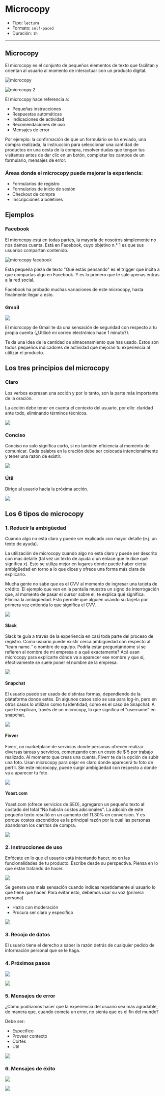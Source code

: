 # Microcopy

- Tipo: `lectura`
- Formato: `self-paced`
- Duración: `1h`

***

## Microcopy

El microcopy es el conjunto de pequeños elementos de texto que facilitan y
orientan al usuario al momento de interactuar con un producto digital.

![microcopy](https://lh6.googleusercontent.com/kQI7xITZHzKBK-O389_mBGBnzu3Wx_2Om76HxnJMcBWRw74c6ebNJkej-JtwIS7eLBrCYhQ7XIJ5F-rgkK9vMiJyjlkgWQT9iNz6MDwqQpo1Vl-PjOevgh0KwNH9ShYb20C7uLuNOsA)

![microcopy 2](https://lh5.googleusercontent.com/C2shORkR8FnJPnni2Ajq5Yw8VNl_yfXbKWnCpF3hrAKRmH4b6cc_FrIextB19QDy_Q4hYF-5_swKFwGy9biJuCNfzvf810NlvRGJNJKcCLesX0MBECk5k2R2td8yn73zD6WuvfODf-U)

El microcopy hace referencia a:

- Pequeñas instrucciones
- Respuestas automáticas
- Indicaciones de actividad
- Recomendaciones de uso
- Mensajes de error

Por ejemplo: la confirmación de que un formulario se ha enviado, una compra
realizada, la instrucción para seleccionar una cantidad de productos en una
cesta de la compra, resolver dudas que tengan tus visitantes antes de dar clic
en un botón, completar los campos de un formulario, mensajes de error.

### Áreas donde el microcopy puede mejorar la experiencia:

- Formularios de registro
- Formularios de inicio de sesión
- Checkout de compra
- Inscripciónes a boletines

## Ejemplos 

### Facebook

El  microcopy está en todas partes, la mayoría de nosotros simplemente no nos
damos cuenta. Está en Facebook, cuyo objetivo n.° 1 es que sus usuarios
compartan contenido.

![microcopy facebook](https://lh3.googleusercontent.com/5RdoilxnZGtcjE4tJt3LWjDMl9rASF_px6j6DCod-mdtbl2Jqf_d4RJaZF6tyk22wl95XAle3JkoblYi5iPn_LYPck9V-RTJJx-5l1q9eo4OYszHsBjoJP50tLRVcw48qj2DjpjedIE)

Esta pequeña pieza de texto "Qué estás pensando" es el trigger que incita a que
compartas algo en Facebook. Y es lo primero que te sale apenas entras a la red
social.

Facebook ha probado muchas variaciones de este microcopy, hasta finalmente
llegar a esto.

### Gmail

![](https://lh4.googleusercontent.com/Y6888xaJFtFPKB15Tvfc1aj9PuzFWLM2qYcDguGMjIipPIwnofLfDC5cF5SlPjOrA45FmbTzsU10lqYmWPLNmC1rlqeNhi1eJsAMG44-8BouhNYkPFx1WnVGgxGtWHW_pXPPcyBSpCk)

El microcopy de Gmail te da una sensación de seguridad con respecto a tu propia
cuenta (¿Utilicé mi correo electrónico hace 1 minuto?).

Te da una idea de la cantidad de almacenamiento que has usado. Estos son todos
pequeños indicadores de actividad que mejoran tu experiencia al utilizar el
producto.

## Los tres principios del microcopy

### Claro

Los verbos expresan una acción y por lo tanto, son la parte más importante de la
oración.

La acción debe tener en cuenta el contexto del usuario, por ello: claridad ante
todo, eliminando términos técnicos.

![](https://lh3.googleusercontent.com/FMLQ7L3OEFhyKvF-13OSIc3acE0_YjGQRa6sTMRw9ZoejI-MoakubL3PPFaFHAwE7DJ1W8YI0omwZ22GcQWqZdXp6ESQho2MpKcqpkm4c2ALT-a69SwTQgjhW1XCGX9_vurZDIa1v0Q)

### Conciso

Conciso no solo significa corto, si no también eficiencia al momento de
comunicar. Cada palabra en la oración debe ser colocada intencionalmente y tener
una razón de existir.

![](https://lh3.googleusercontent.com/b0xqwy4GTGZRTZB6wdWXiOez0XML8z8lPHJM2bI_W9KwZIm7FngdqZg2DEQ8qpASNnyl-6KxDJ9RlhKOzw4u4CTxKJNQEG8_PyulHH0utUYbDIP5UQSx5hruEwjmc5HtmTeKBF0TiYQ)

### Útil

Dirige al usuario hacia la próxima acción.

![](https://lh6.googleusercontent.com/KyDmu2B-znXl3ufVzaVg2P1Y3xM_w55mpX--G8Gc_HTpT9ZSne4fe6MFQtilzlm7JT57Kkt3q1_eko6O2r6YB0L1B6uRka0-LwfDEb0mQ-GYrGVmmgowQDrQhCqvRYo6KVyKgw3Y-uM)

## Los 6 tipos de microcopy

### 1. Reducir la ambigüedad

Cuando algo no está claro y puede ser explicado con mayor detalle (e.j. un texto
de ayuda).

La utilización de microcopy cuando algo no está claro y puede ser descrito con
más detalle (tal vez un texto de ayuda o un enlace que le dice qué significa x).
Esto se utiliza mejor en lugares donde puede haber cierta ambigüedad en torno a
lo que dices y ofrece una forma más clara de explicarlo.

Mucha gente no sabe que es el CVV al momento de ingresar una tarjeta de crédito.
El ejemplo que ven en la pantalla muestra un signo de interrogación que, al
momento de pasar el cursor sobre el, te explica qué significa. Elimina la
ambigüedad. Esto permite que alguien usando su tarjeta por primera vez entienda
lo que significa el CVV.

![](https://lh6.googleusercontent.com/2epKuvTl25y0dTQJo9YaolU2G-N_7g_LlUi6PcnwJaalYP2yzDuplknPsRXNgytoz9TyLUHicrai_3H8WEeFvglsnlB3OEYahNyN_WLtmQP1hFmWb-ReSwy_dG-S1LxoIMJr8wef-QM)

#### Slack

Slack te guía a través de la experiencia en casi toda parte del proceso de
registro.  Como usuario puede existir cerca ambigüedad con respecto al “team
name.’’ o nombre de equipo. Podría estar preguntándome si se refieren al nombre
de mi empresa o a qué exactamente? Acá usan microcopy para explicarte dónde va a
aparecer ese nombre y que sí, efectivamente se suele poner el nombre de la
empresa.

![](https://lh4.googleusercontent.com/yRjnfgpBgUD8fNGlgAh2y8iLVAcQbb8lacMHcxHfcFz-n1K2lzFgNwFy25jeMJICDKQHjwqvGokpDxXGbn8SP2yRm-5ymwoliQvOP7sKx66vZPudsnlh6BgKOUWIT855P62HjT2v3Lw)

#### Snapchat

El usuario puede ser usado de distintas formas, dependiendo de la plataforma
donde estés. En algunos casos solo se usa para log-in, pero en otros casos lo
utilizan como tu identidad, como es el caso de Snapchat. A que te explican,
través de un microcopy, lo que significa el "username" en snapchat.

![](https://lh4.googleusercontent.com/J63u6BoFcQXTll9Cny4Ntz8K4SP-PgyWqr1A2pC2Db3XCJTwkggyVDMEXrBWiNUGe8qCg9FoQPvTVbUDtPfvo5vu4NfjalN51OYk8_Mtxx4JS9-vDM2CsplSaf5Tco1Yee1gCbDTFto)

#### Fivver

Fiverr, un marketplace de servicios donde personas ofrecen realizar diversas
tareas y servicios, comenzando con un costo de $ 5 por trabajo realizado. Al
momento que creas una cuenta, Fiverr te da la opción de subir una foto. Usan
microcopy para dejar en claro donde aparecerá tu foto de perfil. Sin este
microcopy, puede surgir ambigüedad con respecto a donde va a aparecer tu foto.

![](https://lh6.googleusercontent.com/1_zJn1NImR_7qmEytUciCCpGzoDRgc9LCOce91HPLXBetZrpbUEnwamvTAriInyzzCIX1CJaKDRTMfWX1YORwFmvthFjgHJxafgDGkVnoLwUKSGrdvpoCmkDqHJBMhds7ei55qUJO24)

#### Yoast.com

Yoast.com (ofrece servicios de SEO), agregaron un pequeño texto al costado del
total “No habrán costos adicionales". La adición de este pequeño texto resultó
en un aumento del 11.30% en conversion. Y es porque costos escondidos es la
principal razón por la cual las personas abandonan los carritos de compra.

![](https://lh5.googleusercontent.com/cb0aIp0CRIeeY5XhU8Y2Jy1WGmqcHT0umz-OFarJPxxDX4FwgAH-sBngYCB-l5SBRKTzOdORgkchJBdarDMJzR4nrOhmYca2lllAtGpRg3B9jMtjujzXETz0BK3WJcqeUgFqsbU0zRE)

### 2. Instrucciones de uso

Enfócate en lo que el usuario está intentando hacer, no en las funcionalidades
de tu producto. Escribe desde su perspectiva. Piensa en lo que están tratando de
hacer.

![](https://lh5.googleusercontent.com/6DAB6I4qkSfk5-OMnBrOuRoemW1fgmTJskUppOevbtxKOcjaXIgtsVoKtN-Cum5Al-7hd4OK7O6F9M1p0LfXXCdxiKwAcu7K7UHhHpnnujJk56U3qy55QlDJf_kusS7y_owFwMRd6Mg)

Se genera una mala sensación cuando indicas repetidamente al usuario lo que
tiene que hacer. Para evitar esto, debemos usar su voz (primera persona).

- Hazlo con moderación
- Procura ser claro y específico

![](https://lh3.googleusercontent.com/buVBGqitwUIIFM9GuiB94n2zzQXtA4DLxLIMnu39Dwn9nSOKunS8AJwKHGOkgwdCf-ycFECz_k8wbviam6kwdCdqdjbs-FzcwxcKVNfk_0iwUZ-IKvqcWHFFNhcLFHelQ2FfsRIwU9Y)

### 3. Recojo de datos

El usuario tiene el derecho a saber la razón detrás de cualquier pedido de
información personal que se le haga.

### 4. Próximos pasos

![](https://lh6.googleusercontent.com/dNNrTeE9LVY-mM_FjR-3dY0Fx8BgEuJBtMp7mVXaqq7p5hY2td_3UFGl5NymTbdg_21Iba9qQ9CSlcTAv8W-I-NjS7GxBVOVSoSjGmhLgGKuVhJXby_NcqcunZ-ssXkOGVX71a9Lado)

![](https://lh5.googleusercontent.com/lax10uBdop3Q22gquttKS60zdVrDjKVRyQbzEAGoDnVGegMAAGoovfd02T_hZm-JoMkp34eJVyMSOyxaoHHXAR5DnKiX-QP-6t0HeQwTurYRbseXlFfLDbKxkLrpch97uM2zxVD0dKs)

### 5. Mensajes de error

¿Cómo podríamos hacer que la experiencia del usuario sea más agradable, de
manera que, cuando cometa un error, no sienta que es el fin del mundo?

Debe ser:

- Específico
- Proveer contexto
- Cortés
- Útil

![](https://lh5.googleusercontent.com/REEim84apdohDMaLr3ffbMbCNtLRt66sfenJAc97GA5pPBq9iirsPut65slzXEXMs-YMLzKrmVrQvz7fn_8PchFXE7kLmGeauWOTL7OdExr3FmKk27BWfKDJw1HIRKngwZv0Ad7JNeg)

### 6. Mensajes de éxito

![](https://lh5.googleusercontent.com/REEim84apdohDMaLr3ffbMbCNtLRt66sfenJAc97GA5pPBq9iirsPut65slzXEXMs-YMLzKrmVrQvz7fn_8PchFXE7kLmGeauWOTL7OdExr3FmKk27BWfKDJw1HIRKngwZv0Ad7JNeg)

![](https://lh6.googleusercontent.com/xVarB5SjQp9onlchuNQdzKoNHBDDV7OPA5p7yETmoxOCVIOaIW9WBO70TX2X_U-mLWmqM3igAdDVbghsC7fEmhx0AYSS2wL-5UXGSrWfXPrXRq_cjzFIHwCcKs2lJgupoH83ci7p-Kg)

